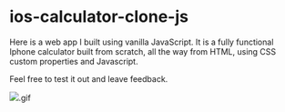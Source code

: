 # ios-calculator-clone-js

Here is a web app I built using vanilla JavaScript. It is a fully functional Iphone calculator built from scratch, all the way from HTML, using CSS custom properties and Javascript.

Feel free to test it out and leave feedback.

![](iphone-calc).gif
